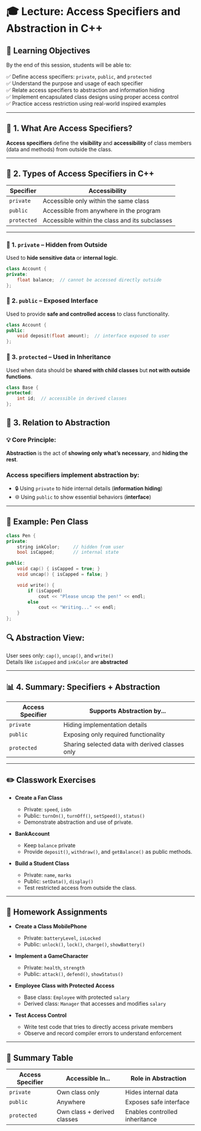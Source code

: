 # 🎓 Lecture: Access Specifiers and Abstraction in C++

## 🎯 Learning Objectives

By the end of this session, students will be able to:

✅ Define access specifiers: `private`, `public`, and `protected`  
✅ Understand the purpose and usage of each specifier  
✅ Relate access specifiers to abstraction and information hiding  
✅ Implement encapsulated class designs using proper access control  
✅ Practice access restriction using real-world inspired examples  

---

## 🧠 1. What Are Access Specifiers?

**Access specifiers** define the **visibility** and **accessibility** of class members (data and methods) from outside the class.

---

## 🔐 2. Types of Access Specifiers in C++

| Specifier   | Accessibility                                  |
|-------------|------------------------------------------------|
| `private`   | Accessible only within the same class          |
| `public`    | Accessible from anywhere in the program        |
| `protected` | Accessible within the class and its subclasses |

---

### 🔸 1. `private` – Hidden from Outside  
Used to **hide sensitive data** or **internal logic**.

```cpp
class Account {
private:
    float balance;  // cannot be accessed directly outside
};
```
### 🔸 2. `public` – Exposed Interface

Used to provide **safe and controlled access** to class functionality.

```cpp
class Account {
public:
    void deposit(float amount);  // interface exposed to user
};
```
### 🔸 3. `protected` – Used in Inheritance

Used when data should be **shared with child classes** but **not with outside functions**.

```cpp
class Base {
protected:
    int id;  // accessible in derived classes
};
```
## 🔄 3. Relation to Abstraction

### 💡 Core Principle:
**Abstraction** is the act of **showing only what’s necessary**, and **hiding the rest**.

### Access specifiers implement abstraction by:

- 🔒 Using `private` to hide internal details (**information hiding**)  
- 🌐 Using `public` to show essential behaviors (**interface**)  

---

## 🧱 Example: Pen Class

```cpp
class Pen {
private:
    string inkColor;     // hidden from user
    bool isCapped;       // internal state

public:
    void cap() { isCapped = true; }
    void uncap() { isCapped = false; }

    void write() {
        if (isCapped)
            cout << "Please uncap the pen!" << endl;
        else
            cout << "Writing..." << endl;
    }
};
```
## 🔍 Abstraction View:

User sees only: `cap()`, `uncap()`, and `write()`  
Details like `isCapped` and `inkColor` are **abstracted**

---

## 📊 4. Summary: Specifiers + Abstraction

| Access Specifier | Supports Abstraction by...                  |
|------------------|---------------------------------------------|
| `private`        | Hiding implementation details               |
| `public`         | Exposing only required functionality        |
| `protected`      | Sharing selected data with derived classes only |

---

## ✏️ Classwork Exercises

- **Create a Fan Class**  
  - Private: `speed`, `isOn`  
  - Public: `turnOn()`, `turnOff()`, `setSpeed()`, `status()`  
  - Demonstrate abstraction and use of private.

- **BankAccount**  
  - Keep `balance` private  
  - Provide `deposit()`, `withdraw()`, and `getBalance()` as public methods.

- **Build a Student Class**  
  - Private: `name`, `marks`  
  - Public: `setData()`, `display()`  
  - Test restricted access from outside the class.

---

## 📝 Homework Assignments

- **Create a Class MobilePhone**  
  - Private: `batteryLevel`, `isLocked`  
  - Public: `unlock()`, `lock()`, `charge()`, `showBattery()`

- **Implement a GameCharacter**  
  - Private: `health`, `strength`  
  - Public: `attack()`, `defend()`, `showStatus()`

- **Employee Class with Protected Access**  
  - Base class: `Employee` with protected `salary`  
  - Derived class: `Manager` that accesses and modifies `salary`

- **Test Access Control**  
  - Write test code that tries to directly access private members  
  - Observe and record compiler errors to understand enforcement

---

## 🧾 Summary Table

| Access Specifier | Accessible In...             | Role in Abstraction         |
|------------------|-------------------------------|-----------------------------|
| `private`        | Own class only                | Hides internal data         |
| `public`         | Anywhere                      | Exposes safe interface      |
| `protected`      | Own class + derived classes   | Enables controlled inheritance |
